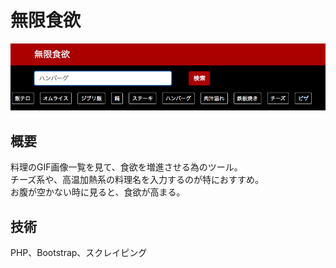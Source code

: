 # 無限食欲

<!-- 画像 -->
<div align="center"><img src='screen.png'></div>

## 概要
料理のGIF画像一覧を見て、食欲を増進させる為のツール。  
チーズ系や、高温加熱系の料理名を入力するのが特におすすめ。  
お腹が空かない時に見ると、食欲が高まる。  

## 技術
PHP、Bootstrap、スクレイピング